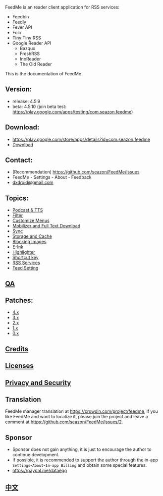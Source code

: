 FeedMe is an reader client application for RSS services:
- Feedbin
- Feedly
- Fever API
- Folo
- Tiny Tiny RSS
- Google Reader API
  - Bazqux
  - FreshRSS
  - InoReader
  - The Old Reader

This is the documentation of FeedMe.

## Version:
- release: 4.5.9
- beta: 4.5.10 (join beta test: https://play.google.com/apps/testing/com.seazon.feedme)

## Download:
- https://play.google.com/store/apps/details?id=com.seazon.feedme
- <a href="https://github.com/seazon/FeedMe/releases">Download</a>

## Contact:
- (Recommendation) https://github.com/seazon/FeedMe/issues
- FeedMe - Settings - About - Feedback
- dxdroid@gmail.com

## Topics:

- <a href="https://github.com/seazon/FeedMe/blob/main/doc/en/podcast_tts.md">Podcast & TTS</a>
- <a href="https://github.com/seazon/FeedMe/blob/main/doc/en/filter.md">Filter</a>
- <a href="https://github.com/seazon/FeedMe/blob/main/doc/en/customize_menus.md">Customize Menus</a>
- <a href="https://github.com/seazon/FeedMe/blob/main/doc/en/mobilizer.md">Mobilizer and Full Text Download</a>
- <a href="https://github.com/seazon/FeedMe/blob/main/doc/en/sync.md">Sync</a>
- <a href="https://github.com/seazon/FeedMe/blob/main/doc/en/storage_and_cache.md">Storage and Cache</a>
- <a href="https://github.com/seazon/FeedMe/blob/main/doc/en/block_image.md">Blocking Images</a>
- <a href="https://github.com/seazon/FeedMe/blob/main/doc/en/eink.md">E-Ink</a>
- <a href="https://github.com/seazon/FeedMe/blob/main/doc/en/highlighter.md">Highlighter</a>
- <a href="https://github.com/seazon/FeedMe/blob/main/doc/en/shortcut_key.md">Shortcut key</a>
- <a href="https://github.com/seazon/FeedMe/blob/main/doc/en/rss_services.md">RSS Services</a>
- <a href="https://github.com/seazon/FeedMe/blob/main/doc/en/feed_setting.md">Feed Setting</a>

## <a href="https://github.com/seazon/FeedMe/blob/main/doc/en/qa.md">QA</a>

## Patches:

- <a href="https://github.com/seazon/FeedMe/blob/main/doc/en/patches.md">4.x</a>
- <a href="https://github.com/seazon/FeedMe/blob/main/doc/en/patches_3.x.md">3.x</a>
- <a href="https://github.com/seazon/FeedMe/blob/main/doc/en/patches_2.x.md">2.x</a>
- <a href="https://github.com/seazon/FeedMe/blob/main/doc/en/patches_1.x.md">1.x</a>
- <a href="https://github.com/seazon/FeedMe/blob/main/doc/en/patches_0.x.md">0.x</a>

## <a href="https://github.com/seazon/FeedMe/blob/main/doc/en/credits.md">Credits</a>

## <a href="https://github.com/seazon/FeedMe/blob/main/doc/en/licenses.md">Licenses</a>

## <a href="https://github.com/seazon/FeedMe/blob/main/privacy_and_security.md">Privacy and Security</a>

## Translation
FeedMe manager translation at https://crowdin.com/project/feedme, if you like FeedMe and want to localize it, please join the project and leave a comment at https://github.com/seazon/FeedMe/issues/2.

## Sponsor
- Sponsor does not gain anything, it is just to encourage the author to continue development.
- If possible, it is recommended to support the author through the in-app `Settings`-`About`-`In-app Billing` and obtain some special features.
- https://paypal.me/dataegg

## <a href="https://github.com/seazon/FeedMe/blob/main/doc/zh/README.md">中文</a>

